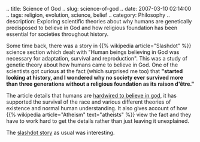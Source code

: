 .. title: Science of God
.. slug: science-of-god
.. date: 2007-03-10 02:14:00
.. tags: religion, evolution, science, belief
.. category: Philosophy
.. description: Exploring scientific theories about why humans are genetically predisposed to believe in God and how religious foundation has been essential for societies throughout history.

Some time back, there was a story in {{% wikipedia article="Slashdot" %}} science section which dealt with
"Human beings believing in God was necessary for adaptation, survival and
reproduction". This was a study of genetic theory about how humans came to
believe in God. One of the scientists got curious at the fact (which surprised
me too) that **"started looking at history, and I wondered why no society ever
survived more than three generations without a religious foundation as its
raison d'être."**

The article details that humans are [hardwired to believe in god](http://www.nytimes.com/2007/03/04/magazine/04evolution.t.html?pagewanted=1&ei=5088&en=a43cfb7b24423cc6&ex=1330664400&partner=rssnyt&emc=rss),
it has supported the survival of the race and various different theories of
existence and normal human understanding. It also gives account of how {{% wikipedia article="Atheism" text="atheists" %}}
view the fact and they have to work hard to get the details rather than just
leaving it unexplained.

The [slashdot story](http://science.slashdot.org/article.pl?sid=07/03/04/1925246) as usual was interesting.
